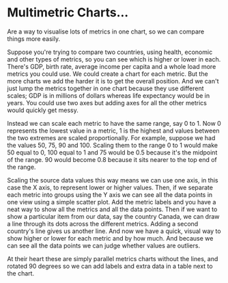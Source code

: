# Multimetric Charts...

Are a way to visualise lots of metrics in one chart, so we can compare things more easily.

Suppose you're trying to compare two countries, using health, economic and other types of metrics, so you can see which is higher or lower in each. There's GDP, birth rate, average income per capita and a whole load more metrics you could use. We could create a chart for each metric. But the more charts we add the harder it is to get the overall position. And we can't just lump the metrics together in one chart because they use different scales; GDP is in millions of dollars whereas life expectancy would be in years. You could use two axes but adding axes for all the other metrics would quickly get messy.

Instead we can scale each metric to have the same range, say 0 to 1. Now 0 represents the lowest value in a metric, 1 is the highest and values between the two extremes are scaled proportionally. For example, suppose we had the values 50, 75, 90 and 100. Scaling them to the range 0 to 1 would make 50 equal to 0, 100 equal to 1 and 75 would be 0.5 because it's the midpoint of the range. 90 would become 0.8 because it sits nearer to the top end of the range.

Scaling the source data values this way means we can use one axis, in this case the X axis, to represent lower or higher values. Then, if we separate each metric into groups using the Y axis we can see all the data points in one view using a simple scatter plot. Add the metric labels and you have a neat way to show all the metrics and all the data points. Then if we want to show a particular item from our data, say the country Canada, we can draw a line through its dots across the different metrics. Adding a second country's line gives us another line. And now we have a quick, visual way to show higher or lower for each metric and by how much. And because we can see all the data points we can judge whether values are outliers.

At their heart these are simply parallel metrics charts without the lines, and rotated 90 degrees so we can add labels and extra data in a table next to the chart.
